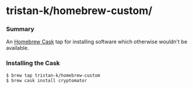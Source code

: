 tristan-k/homebrew-custom/
================

### Summary

An [Homebrew Cask](http://caskroom.io) tap for installing software which otherwise wouldn't be available.

### Installing the Cask

```shell
$ brew tap tristan-k/homebrew-custom
$ brew cask install cryptomator
```
